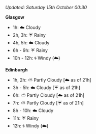 *Updated: Saturday 15th October 00:30*

**Glasgow**

* 1h: :cloud: Cloudy
* 2h, 3h: :umbrella: Rainy
* 4h, 5h: :cloud: Cloudy
* 6h - 9h: :umbrella: Rainy
* 10h - 12h: :cyclone: Windy (:cloud:)

**Edinburgh**

* 1h, 2h: :partly_sunny: Partly Cloudy [:cloud: as of 21h]
* 3h - 5h: :cloud: Cloudy [:umbrella: as of 21h]
* 6h: :partly_sunny: Partly Cloudy [:cloud: as of 21h]
* 7h: :partly_sunny: Partly Cloudy [:umbrella: as of 21h]
* 8h - 10h: :cloud: Cloudy
* 11h: :umbrella: Rainy
* 12h: :cyclone: Windy (:cloud:)
